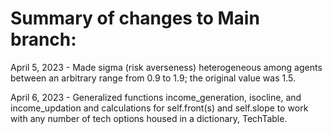 # Summary of changes to Main branch:

April 5, 2023 - Made sigma (risk averseness) heterogeneous among agents between an arbitrary range from 0.9 to 1.9; the original value was 1.5.

April 6, 2023 - Generalized functions income_generation, isocline, and income_updation and calculations for self.front(s) and self.slope to work with any number of tech options housed in a dictionary, TechTable.
